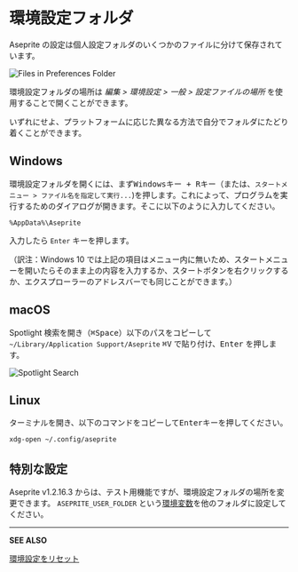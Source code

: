 # 環境設定フォルダ

Aseprite の設定は個人設定フォルダのいくつかのファイルに分けて保存されています。

![Files in Preferences Folder](preferences/preffiles.png)

環境設定フォルダの場所は *編集 > 環境設定 > 一般 > 設定ファイルの場所* を使用することで開くことができます。

いずれにせよ、プラットフォームに応じた異なる方法で自分でフォルダにたどり着くことができます。

## Windows

環境設定フォルダを開くには、まず<kbd>Windowsキー + R</kbd>キー（または、`スタートメニュー > ファイル名を指定して実行...`)を押します。これによって、プログラムを実行するためのダイアログが開きます。そこに以下のように入力してください。

    %AppData%\Aseprite

入力したら `Enter` キーを押します。

（訳注：Windows 10 では上記の項目はメニュー内に無いため、スタートメニューを開いたらそのまま上の内容を入力するか、スタートボタンを右クリックするか、エクスプローラーのアドレスバーでも同じことができます。）

## macOS

Spotlight 検索を開き（<kbd>⌘Space</kbd>）以下のパスをコピーして `~/Library/Application Support/Aseprite` <kbd>⌘V</kbd> で貼り付け、<kbd>Enter</kbd> を押します。

   ![Spotlight Search](preferences/spotlight.png)

## Linux

ターミナルを開き、以下のコマンドをコピーして<kbd>Enter</kbd>キーを押してください。

    xdg-open ~/.config/aseprite

## 特別な設定

Aseprite v1.2.16.3 からは、テスト用機能ですが、環境設定フォルダの場所を変更できます。 `ASEPRITE_USER_FOLDER` という[環境変数](https://ja.wikipedia.org/wiki/%E7%92%B0%E5%A2%83%E5%A4%89%E6%95%B0)を他のフォルダに設定してください。

---

**SEE ALSO**

[環境設定をリセット](reset-preferences.md)
